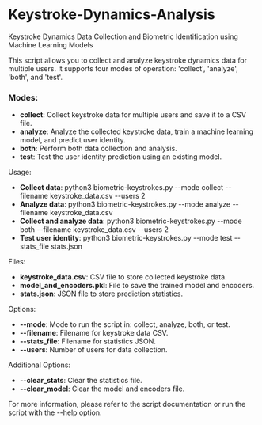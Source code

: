 # Keystroke-Dynamics-Analysis
Keystroke Dynamics Data Collection and Biometric Identification using Machine Learning Models

This script allows you to collect and analyze keystroke dynamics data for multiple users.
It supports four modes of operation: 'collect', 'analyze', 'both', and 'test'.

### Modes:
- **collect**: Collect keystroke data for multiple users and save it to a CSV file.
- **analyze**: Analyze the collected keystroke data, train a machine learning model, and predict user identity.
- **both**: Perform both data collection and analysis.
- **test**: Test the user identity prediction using an existing model.

Usage:
- **Collect data**: 
  python3 biometric-keystrokes.py --mode collect --filename keystroke_data.csv --users 2
- **Analyze data**: 
  python3 biometric-keystrokes.py --mode analyze --filename keystroke_data.csv
- **Collect and analyze data**: 
  python3 biometric-keystrokes.py --mode both --filename keystroke_data.csv --users 2
- **Test user identity**: 
  python3 biometric-keystrokes.py --mode test --stats_file stats.json

Files:
- **keystroke_data.csv**: CSV file to store collected keystroke data.
- **model_and_encoders.pkl**: File to save the trained model and encoders.
- **stats.json**: JSON file to store prediction statistics.

Options:
- **--mode**: Mode to run the script in: collect, analyze, both, or test.
- **--filename**: Filename for keystroke data CSV.
- **--stats_file**: Filename for statistics JSON.
- **--users**: Number of users for data collection.

Additional Options:
- **--clear_stats**: Clear the statistics file.
- **--clear_model**: Clear the model and encoders file.

For more information, please refer to the script documentation or run the script with the --help option.

